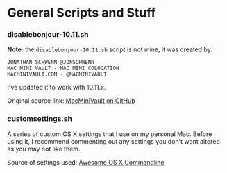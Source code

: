 # General Scripts and Stuff

### disablebonjour-10.11.sh
__Note:__ the `disablebonjour-10.11.sh` script is not mine, it was created by: 

	JONATHAN SCHWENN @JONSCHWENN
	MAC MINI VAULT - MAC MINI COLOCATION
	MACMINIVAULT.COM - @MACMINIVAULT

I've updated it to work with 10.11.x.

Original source link: [MacMiniVault on GitHub](https://github.com/MacMiniVault/Mac-Scripts/blob/master/disablebonjour/disablebonjour.sh)

### customsettings.sh
A series of custom OS X settings that I use on my personal Mac. Before using it, I recommend commenting out any settings you don't want altered as you may not like them.

Source of settings used: [Awesome OS X Commandline](https://github.com/herrbischoff/awesome-osx-command-line)